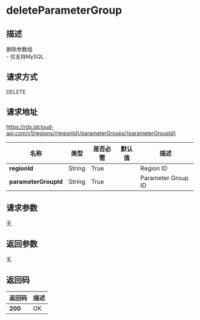 # deleteParameterGroup


## 描述
删除参数组<br>- 仅支持MySQL

## 请求方式
DELETE

## 请求地址
https://rds.jdcloud-api.com/v1/regions/{regionId}/parameterGroups/{parameterGroupId}

|名称|类型|是否必需|默认值|描述|
|---|---|---|---|---|
|**regionId**|String|True| |Region ID|
|**parameterGroupId**|String|True| |Parameter Group ID|

## 请求参数
无


## 返回参数
无


## 返回码
|返回码|描述|
|---|---|
|**200**|OK|
